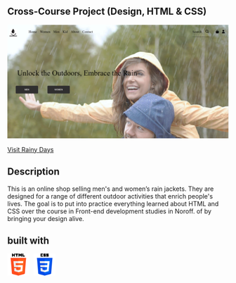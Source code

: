 ## Cross-Course Project (Design, HTML & CSS) 

![Rainy Days](https://github.com/NoroffFEU/html-css-course-assignment-VAbrishamii/blob/main/Screenshot%202024.png)

[Visit Rainy Days](https://euphonious-sable-c9725c.netlify.app/)

## Description 
This is an online shop selling men's and women’s rain jackets. They are designed for a range of different outdoor activities that enrich people's lives. The goal is to put into practice everything learned about HTML and CSS over the course in Front-end development studies in Noroff. of by bringing your design alive.

## built with 

<!-- ![HTML](https://github.com/NoroffFEU/html-css-course-assignment-VAbrishamii/blob/main/html-5.png) ![CSS](https://github.com/NoroffFEU/html-css-course-assignment-VAbrishamii/blob/main/css-3.png) -->

<div style="display: flex; gap: 10px;">
   <img src="https://github.com/NoroffFEU/html-css-course-assignment-VAbrishamii/blob/main/html-5.png" alt="Icon" width="50" height="50">
   <img src="https://github.com/NoroffFEU/html-css-course-assignment-VAbrishamii/blob/main/css-3.png" alt="Icon" width="50" height="50">
</div>


